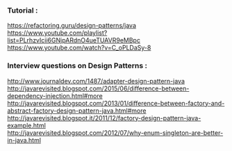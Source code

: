 ### Tutorial :
https://refactoring.guru/design-patterns/java <br/>
https://www.youtube.com/playlist?list=PLrhzvIcii6GNjpARdnO4ueTUAVR9eMBpc </br>
https://www.youtube.com/watch?v=C_oPLDaSy-8 <br/>


### Interview questions on Design Patterns :
http://www.journaldev.com/1487/adapter-design-pattern-java <br />
http://javarevisited.blogspot.com/2015/06/difference-between-dependency-injection.html#more <br />
http://javarevisited.blogspot.com/2013/01/difference-between-factory-and-abstract-factory-design-pattern-java.html#more <br />
http://javarevisited.blogspot.it/2011/12/factory-design-pattern-java-example.html <br />
http://javarevisited.blogspot.com/2012/07/why-enum-singleton-are-better-in-java.html <br />

